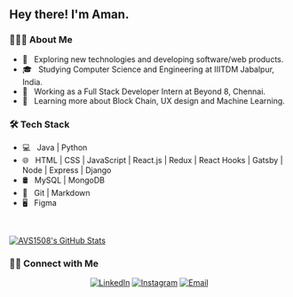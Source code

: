 <h2> Hey there! I'm Aman.</h2>

<h3> 👨🏻‍💻 About Me </h3>

- 🤔 &nbsp; Exploring new technologies and developing software/web products.
- 🎓 &nbsp; Studying Computer Science and Engineering at IIITDM Jabalpur, India.
- 💼 &nbsp; Working as a Full Stack Developer Intern at Beyond 8, Chennai.
- 🌱 &nbsp; Learning more about Block Chain, UX design and Machine Learning.

<h3>🛠 Tech Stack</h3>

- 💻 &nbsp; Java | Python
- 🌐 &nbsp; HTML | CSS | JavaScript | React.js | Redux | React Hooks | Gatsby | Node | Express | Django
- 🛢 &nbsp; MySQL | MongoDB
- 🔧 &nbsp; Git | Markdown 
- 🖥 &nbsp; Figma

<br/>

[![AVS1508's GitHub Stats](https://github-readme-stats.vercel.app/api?username=Aman-D8&show_icons=true)](https://github.com/Aman-D)

<h3> 🤝🏻 Connect with Me </h3>

<p align="center">
<a href="https://www.linkedin.com/in/aman-dhurwey-3a9040187/"><img alt="LinkedIn" src="https://img.shields.io/badge/LinkedIn-Aditya%20Vikram%20Singh-blue?style=flat-square&logo=linkedin"></a>
<a href="https://www.instagram.com/cuxy_buxy/"><img alt="Instagram" src="https://img.shields.io/badge/Instagram-adityavs__-blue?style=flat-square&logo=instagram"></a>
<a href="mailto:dhurweyrock@gmail.com"><img alt="Email" src="https://img.shields.io/badge/Email-avsingh@umass.edu-blue?style=flat-square&logo=gmail"></a>
</p>

